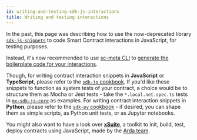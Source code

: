 ```yaml
---
id: writing-and-testing-sdk-js-interactions
title: Writing and testing interactions
---
```


[comment]: # (mx-exclude-file)

In the past, this page was describing how to use the now-deprecated library [`sdk-js-snippets`](https://github.com/multiversx/mx-deprecated-sdk-js-snippets) to code Smart Contract interactions in JavaScript, for testing purposes.

Instead, it's now recommended to use [sc-meta CLI](/developers/meta/sc-meta-cli) to [generate the boilerplate code for your interactions](/developers/meta/sc-meta-cli/#calling-snippets).

Though, for writing contract interaction snippets in **JavaScript** or **TypeScript**, please refer to the [`sdk-js` cookbook](/sdk-and-tools/sdk-js/sdk-js-cookbook). If you'd like these snippets to function as system tests of your contract, a choice would be to structure them as Mocha or Jest tests - take the `*.local.net.spec.ts` tests in [`mx-sdk-js-core`](https://github.com/multiversx/mx-sdk-js-core) as examples. For writing contract interaction snippets in **Python**, please refer to the [`sdk-py` cookbook](/sdk-and-tools/sdk-py/sdk-py-cookbook) - if desired, you can shape them as simple scripts, as Python unit tests, or as Jupyter notebooks.

You might also want to have a look over [**xSuite**](https://xsuite.dev), a toolkit to init, build, test, deploy contracts using JavaScript, made by the [Arda team](https://arda.run).
